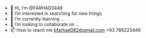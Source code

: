 - 👋 Hi, I’m @FARHAD3448
- 👀 I’m interested in searching for new things 
- 🌱 I’m currently learning ...
- 💞️ I’m looking to collaborate on ...
- 📫 How to reach me bfarhad082@gmail.com
+93 786223448

<!---
FARHAD3448/FARHAD3448 is a ✨ special ✨ repository because its `README.md` (this file) appears on your GitHub profile.
You can click the Preview link to take a look at your changes.
--->
